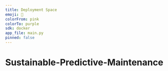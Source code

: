 ```yaml
---
title: Deployment Space
emoji: 🐨
colorFrom: pink
colorTo: purple
sdk: docker
app_file: main.py
pinned: false
---
```



# Sustainable-Predictive-Maintenance
